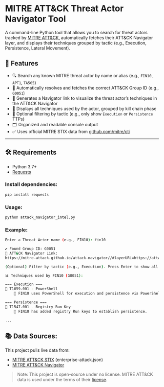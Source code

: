 # MITRE ATT&CK Threat Actor Navigator Tool

A command-line Python tool that allows you to search for threat actors tracked by [MITRE ATT&CK](https://attack.mitre.org/groups/), automatically fetches their ATT&CK Navigator layer, and displays their techniques grouped by tactic (e.g., Execution, Persistence, Lateral Movement).

## 🚀 Features

- 🔍 Search any known MITRE threat actor by name or alias (e.g., `FIN10`, `APT1`, `TA505`)
- 🧠 Automatically resolves and fetches the correct ATT&CK Group ID (e.g., `G0051`)
- 📎 Generates a Navigator link to visualize the threat actor’s techniques in the ATT&CK Navigator
- 🧰 Displays all techniques used by the actor, grouped by kill chain phase
- 🧹 Optional filtering by tactic (e.g., only show `Execution` or `Persistence` TTPs)
- 🗂 Organized and readable console output
- ✅ Uses official MITRE STIX data from [github.com/mitre/cti](https://github.com/mitre/cti)

---

## 🛠 Requirements

- Python 3.7+
- [Requests](https://pypi.org/project/requests/)


### Install dependencies:
```bash
pip install requests
```

### Usage:
```bash
python attack_navigator_intel.py
```

### Example:
```bash
Enter a Threat Actor name (e.g., FIN10): fin10

✔ Found Group ID: G0051
📎 ATT&CK Navigator Link:
https://mitre-attack.github.io/attack-navigator//#layerURL=https://attack.mitre.org/groups/G0051/G0051-enterprise-layer.json

(Optional) Filter by tactic (e.g., Execution). Press Enter to show all:

📊 Techniques used by FIN10 (G0051):

=== Execution ===
🔹 T1059.001 - PowerShell
    📝 FIN10 uses PowerShell for execution and persistence via PowerShell Empire.

=== Persistence ===
🔹 T1547.001 - Registry Run Key
    📝 FIN10 has added registry Run keys to establish persistence.

...
```

## 📚 Data Sources:
This project pulls live data from:

* [MITRE ATT&CK STIX](https://github.com/mitre/cti/tree/master/enterprise-attack) (enterprise-attack.json)
* [MITRE ATT&CK Navigator](https://mitre-attack.github.io/attack-navigator/)

> Note: This project is open-source under no license. MITRE ATT&CK data is used under the terms of their [license](https://attack.mitre.org/resources/legal-and-branding/terms-of-use/).
